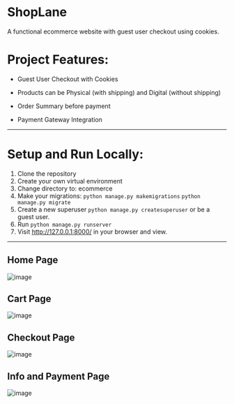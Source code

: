 # ShopLane

A functional ecommerce website with guest user checkout using cookies.

# Project Features:
+ Guest User Checkout with Cookies

+ Products can be Physical (with shipping) and Digital (without shipping)  

+ Order Summary before payment

+ Payment Gateway Integration 

-----------------------------------------------------------------------------------------------------------------------------------------------------
# Setup and Run Locally:

1. Clone the repository
2. Create your own virtual environment
3. Change directory to: ecommerce
4. Make your migrations:
   `python manage.py makemigrations`
   `python manage.py migrate`    
5. Create a new superuser `python manage.py createsuperuser` or be a guest user.
6. Run `python manage.py runserver`
7. Visit http://127.0.0.1:8000/ in your browser and view.
-------------------------------------------------------------------------------------------------------------------------------------------------------

## Home Page
![image](https://github.com/prakriti673/Ecommerce/assets/98691580/224f2b8b-a7f6-4967-b9a0-f8bbb81e8193)

## Cart Page
![image](https://github.com/prakriti673/Ecommerce/assets/98691580/5306f737-4e06-4fd3-aab6-0ae277083e49)

## Checkout Page
![image](https://github.com/prakriti673/Ecommerce/assets/98691580/87e37542-ecbc-475d-a151-6c803cd8bd08)

## Info and Payment Page
![image](https://github.com/prakriti673/Ecommerce/assets/98691580/051b773b-c6f9-4a83-8fe1-6c1cdea05423)





